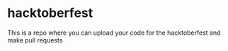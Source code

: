 # hacktoberfest
This is a repo where you can upload your code for the hacktoberfest and make pull requests
